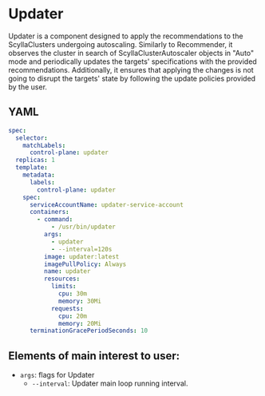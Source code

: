 # Updater

Updater is a component designed to apply the recommendations to the ScyllaClusters undergoing autoscaling. Similarly to Recommender, it observes the cluster in search of ScyllaClusterAutoscaler objects in "Auto" mode and periodically updates the targets' specifications with the provided recommendations. Additionally, it ensures that applying the changes is not going to disrupt the targets' state by following the update policies provided by the user.

## YAML
```yaml
spec:
  selector:
    matchLabels:
      control-plane: updater
  replicas: 1
  template:
    metadata:
      labels:
        control-plane: updater
    spec:
      serviceAccountName: updater-service-account
      containers:
        - command:
            - /usr/bin/updater
          args:
            - updater
            - --interval=120s
          image: updater:latest
          imagePullPolicy: Always
          name: updater
          resources:
            limits:
              cpu: 30m
              memory: 30Mi
            requests:
              cpu: 20m
              memory: 20Mi
      terminationGracePeriodSeconds: 10
```

## Elements of main interest to user:

* `args`: flags for Updater
  * `--interval`: Updater main loop running interval.
